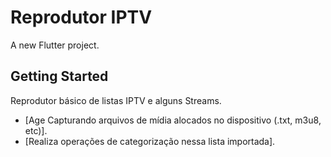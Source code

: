 # Reprodutor IPTV

A new Flutter project.

## Getting Started

Reprodutor básico de listas IPTV e alguns Streams. 

- [Age Capturando arquivos de mídia alocados no dispositivo (.txt, m3u8, etc)].
- [Realiza operações de categorização nessa lista importada].

